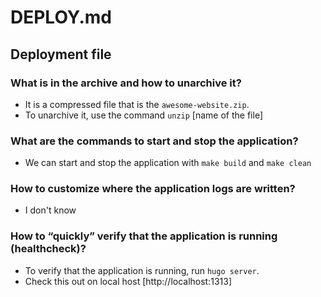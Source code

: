 # DEPLOY.md

## Deployment file

### What is in the archive and how to unarchive it?

- It is a compressed file that is the `awesome-website.zip`.
- To unarchive it, use the command `unzip` [name of the file]

### What are the commands to start and stop the application?

- We can start and stop the application with `make build` and `make clean`

### How to customize where the application logs are written?

- I don't know

### How to “quickly” verify that the application is running (healthcheck)?

- To verify that the application is running, run `hugo server`.
- Check this out on local host [http://localhost:1313]
